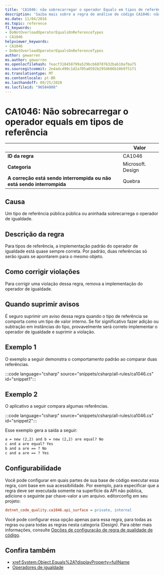 ```yaml
---
title: 'CA1046: não sobrecarregar o operador Equals em tipos de referência (análise de código)'
description: 'Saiba mais sobre a regra de análise de código CA1046: não sobrecarregar o operador Equals em tipos de referência'
ms.date: 11/04/2016
ms.topic: reference
f1_keywords:
- DoNotOverloadOperatorEqualsOnReferenceTypes
- CA1046
helpviewer_keywords:
- CA1046
- DoNotOverloadOperatorEqualsOnReferenceTypes
author: gewarren
ms.author: gewarren
ms.openlocfilehash: feacf318458799a529bcb68787632bab10afba75
ms.sourcegitcommit: 2e4adc490c1d2a705a0592b295d606b10b9f51f1
ms.translationtype: MT
ms.contentlocale: pt-BR
ms.lasthandoff: 09/25/2020
ms.locfileid: "96584808"
---
```

# <a name="ca1046-do-not-overload-operator-equals-on-reference-types"></a>CA1046: Não sobrecarregar o operador equals em tipos de referência

| | Valor |
|-|-|
| **ID da regra** |CA1046|
| **Categoria** |Microsoft. Design|
| **A correção está sendo interrompida ou não está sendo interrompida** |Quebra|

## <a name="cause"></a>Causa

Um tipo de referência pública pública ou aninhada sobrecarrega o operador de igualdade.

## <a name="rule-description"></a>Descrição da regra

Para tipos de referência, a implementação padrão do operador de igualdade está quase sempre correta. Por padrão, duas referências só serão iguais se apontarem para o mesmo objeto.

## <a name="how-to-fix-violations"></a>Como corrigir violações

Para corrigir uma violação dessa regra, remova a implementação do operador de igualdade.

## <a name="when-to-suppress-warnings"></a>Quando suprimir avisos

É seguro suprimir um aviso dessa regra quando o tipo de referência se comporta como um tipo de valor interno. Se for significativo fazer adição ou subtração em instâncias do tipo, provavelmente será correto implementar o operador de igualdade e suprimir a violação.

## <a name="example-1"></a>Exemplo 1

O exemplo a seguir demonstra o comportamento padrão ao comparar duas referências.

:::code language="csharp" source="snippets/csharp/all-rules/ca1046.cs" id="snippet1":::

## <a name="example-2"></a>Exemplo 2

O aplicativo a seguir compara algumas referências.

:::code language="csharp" source="snippets/csharp/all-rules/ca1046.cs" id="snippet2":::

Esse exemplo gera a saída a seguir:

```txt
a = new (2,2) and b = new (2,2) are equal? No
c and a are equal? Yes
b and a are == ? No
c and a are == ? Yes
```

## <a name="configurability"></a>Configurabilidade

Você pode configurar em quais partes de sua base de código executar essa regra, com base em sua acessibilidade. Por exemplo, para especificar que a regra deve ser executada somente na superfície da API não pública, adicione o seguinte par chave-valor a um arquivo. editorconfig em seu projeto:

```ini
dotnet_code_quality.ca1046.api_surface = private, internal
```

Você pode configurar essa opção apenas para essa regra, para todas as regras ou para todas as regras nesta categoria (Design). Para obter mais informações, consulte [Opções de configuração de regra de qualidade de código](../code-quality-rule-options.md).

## <a name="see-also"></a>Confira também

- <xref:System.Object.Equals%2A?displayProperty=fullName>
- [Operadores de igualdade](../../../standard/design-guidelines/equality-operators.md)
